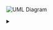 ![UML Diagram](https://g.gravizo.com/source/svg/class_uml?https%3A%2F%2Fraw.githubusercontent.com%2FOpenWaterAnalytics%2Fnext-net%2Fmaster%2Fclass_uml.md)
<details> 
<summary></summary>
class_uml
import java.util.List;
/**************************
 *@opt inferrel
 *@opt collpackages java.util.*
 *@opt inferdep
 *@hidden
 */
class UMLOptions {}
/**************************
*@opt attributes
*/
class Element {
    public string name;
}
/**************************
*@opt attributes
*/
class Node extends Element {
    public Coordinate location;
    public double elevation;
}
/**************************
*@opt attributes
*/
class Link extends Element {
    public Node from;
    public Node to;
}
/**************************
*@opt attributes
*/
class Pipe extends Link {
    public double length;
    public double diameter;
    public double roughness;
}
/**************************
*@opt attributes
*/
class Valve extends Link {
    public double setting;
}
/**************************
*@opt attributes
*/
class Pump extends Link {
    public double speed;
}
/**************************
*@opt attributes
*/
class Junction extends Node {
    public double demand;
}
/**************************
*@opt attributes
*/
class Tank extends Node {
    public double level;
}
/**************************
*@opt attributes
*/
class Reservoir extends Node {
    public double head;
}
/**************************
*@opt attributes
*@opt shape activeclass
*@opt inferreltype composed
*/
class Network {
 List<Node> nodes;
 List<Link> links;
}
)
